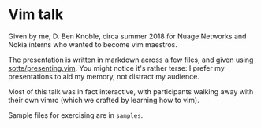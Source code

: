 # Vim talk

Given by me, D. Ben Knoble, circa summer 2018 for Nuage Networks and Nokia
interns who wanted to become vim maestros.

The presentation is written in markdown across a few files, and given using
[sotte/presenting.vim](https://github.com/sotte/presenting.vim). You might
notice it's rather terse: I prefer my presentations to aid my memory, not
distract my audience.

Most of this talk was in fact interactive, with participants walking away with
their own vimrc (which we crafted by learning how to vim).

Sample files for exercising are in `samples`.
